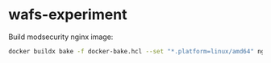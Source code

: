 # wafs-experiment

Build modsecurity nginx image:

```bash
docker buildx bake -f docker-bake.hcl --set "*.platform=linux/amd64" nginx-alpine-writable
```
